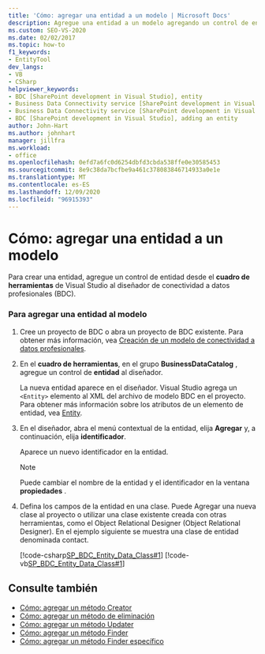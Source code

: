 ```yaml
---
title: 'Cómo: agregar una entidad a un modelo | Microsoft Docs'
description: Agregue una entidad a un modelo agregando un control de entidad desde el cuadro de herramientas de Visual Studio al diseñador de conectividad a datos profesionales (BDC).
ms.custom: SEO-VS-2020
ms.date: 02/02/2017
ms.topic: how-to
f1_keywords:
- EntityTool
dev_langs:
- VB
- CSharp
helpviewer_keywords:
- BDC [SharePoint development in Visual Studio], entity
- Business Data Connectivity service [SharePoint development in Visual Studio], adding an entity
- Business Data Connectivity service [SharePoint development in Visual Studio], entity
- BDC [SharePoint development in Visual Studio], adding an entity
author: John-Hart
ms.author: johnhart
manager: jillfra
ms.workload:
- office
ms.openlocfilehash: 0efd7a6fc0d6254dbfd3cbda538ffe0e30585453
ms.sourcegitcommit: 8e9c38da7bcfbe9a461c378083846714933a0e1e
ms.translationtype: MT
ms.contentlocale: es-ES
ms.lasthandoff: 12/09/2020
ms.locfileid: "96915393"
---
```

# <a name="how-to-add-an-entity-to-a-model"></a>Cómo: agregar una entidad a un modelo
  Para crear una entidad, agregue un control de entidad desde el **cuadro de herramientas** de Visual Studio al diseñador de conectividad a datos profesionales (BDC).

### <a name="to-add-an-entity-to-the-model"></a>Para agregar una entidad al modelo

1. Cree un proyecto de BDC o abra un proyecto de BDC existente. Para obtener más información, vea [Creación de un modelo de conectividad a datos profesionales](../sharepoint/creating-a-business-data-connectivity-model.md).

2. En el **cuadro de herramientas**, en el grupo **BusinessDataCatalog** , agregue un control de **entidad** al diseñador.

     La nueva entidad aparece en el diseñador. Visual Studio agrega un `<Entity>` elemento al XML del archivo de modelo BDC en el proyecto. Para obtener más información sobre los atributos de un elemento de entidad, vea [Entity](/previous-versions/office/developer/sharepoint-2010/ee558325(v=office.14)).

3. En el diseñador, abra el menú contextual de la entidad, elija **Agregar** y, a continuación, elija **identificador**.

     Aparece un nuevo identificador en la entidad.

    > [!NOTE]
    > Puede cambiar el nombre de la entidad y el identificador en la ventana **propiedades** .

4. Defina los campos de la entidad en una clase. Puede Agregar una nueva clase al proyecto o utilizar una clase existente creada con otras herramientas, como el Object Relational Designer (Object Relational Designer). En el ejemplo siguiente se muestra una clase de entidad denominada contact.

     [!code-csharp[SP_BDC_Entity_Data_Class#1](../sharepoint/codesnippet/CSharp/sp_bdc_entity_data_class/bdcmodel1/contact.cs#1)]
     [!code-vb[SP_BDC_Entity_Data_Class#1](../sharepoint/codesnippet/VisualBasic/sp_bdc_entity_data_class/bdcmodel1/contact.vb#1)]

## <a name="see-also"></a>Consulte también
- [Cómo: agregar un método Creator](../sharepoint/how-to-add-a-creator-method.md)
- [Cómo: agregar un método de eliminación](../sharepoint/how-to-add-a-deleter-method.md)
- [Cómo: agregar un método Updater](../sharepoint/how-to-add-an-updater-method.md)
- [Cómo: agregar un método Finder](../sharepoint/how-to-add-a-finder-method.md)
- [Cómo: agregar un método Finder específico](../sharepoint/how-to-add-a-specific-finder-method.md)
